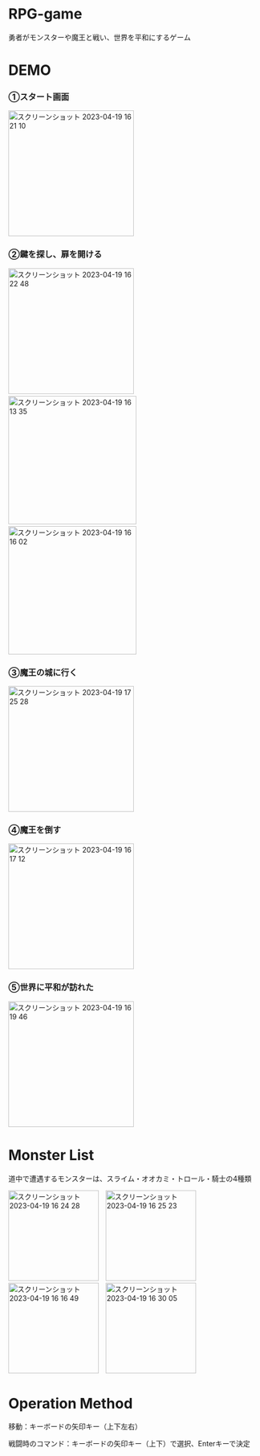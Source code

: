 # RPG-game
 
勇者がモンスターや魔王と戦い、世界を平和にするゲーム


 
# DEMO
### ①スタート画面
<img width="250" alt="スクリーンショット 2023-04-19 16 21 10" src="https://user-images.githubusercontent.com/101154269/233009754-efc8129b-1f08-4a55-acf6-676875b1b3b9.png">


### ②鍵を探し、扉を開ける
<img width="250" alt="スクリーンショット 2023-04-19 16 22 48" src="https://user-images.githubusercontent.com/101154269/233012119-9b55fb55-24b3-498c-b28e-d050b77cf3ff.png">　<img width="255" alt="スクリーンショット 2023-04-19 16 13 35" src="https://user-images.githubusercontent.com/101154269/233012480-682d15b1-d3f2-4621-8b72-64f65bd498aa.png">　<img width="255" alt="スクリーンショット 2023-04-19 16 16 02" src="https://user-images.githubusercontent.com/101154269/233012715-83050708-c3eb-4d5e-a8e3-215ac0ddcdad.png">


### ③魔王の城に行く
<img width="250" alt="スクリーンショット 2023-04-19 17 25 28" src="https://user-images.githubusercontent.com/101154269/233017070-f2ba151a-0bc8-4d44-86f7-939e5015d3a6.png">


### ④魔王を倒す
<img width="250" alt="スクリーンショット 2023-04-19 16 17 12" src="https://user-images.githubusercontent.com/101154269/233015689-493930cb-6197-4745-abd1-b3906488e090.png">


### ⑤世界に平和が訪れた
<img width="250" alt="スクリーンショット 2023-04-19 16 19 46" src="https://user-images.githubusercontent.com/101154269/233015751-512ac86c-4158-4216-bd3c-af043ffded46.png">



# Monster List
道中で遭遇するモンスターは、スライム・オオカミ・トロール・騎士の4種類

<img width="180" alt="スクリーンショット 2023-04-19 16 24 28" src="https://user-images.githubusercontent.com/101154269/233018696-2b11adab-1f56-4318-8bd5-6447a8a41923.png">　<img width="180" alt="スクリーンショット 2023-04-19 16 25 23" src="https://user-images.githubusercontent.com/101154269/233018900-ca3208b3-578b-4e3b-8967-37892d426408.png">　<img width="180" alt="スクリーンショット 2023-04-19 16 16 49" src="https://user-images.githubusercontent.com/101154269/233018910-6728d627-2df0-4c82-9160-98e8fdb8ae8b.png">　<img width="180" alt="スクリーンショット 2023-04-19 16 30 05" src="https://user-images.githubusercontent.com/101154269/233018922-436a4bd3-a9f7-49cc-b40d-bb2b3ed79f3d.png">


 
# Operation Method
移動：キーボードの矢印キー（上下左右）

戦闘時のコマンド：キーボードの矢印キー（上下）で選択、Enterキーで決定
 
